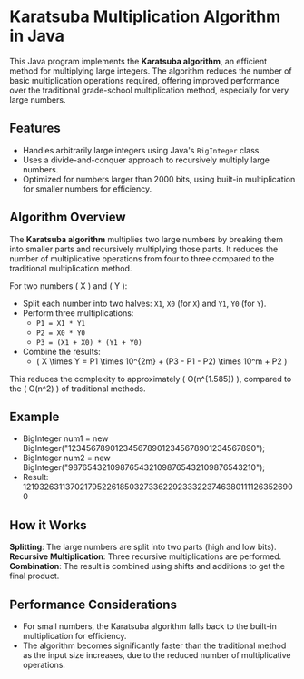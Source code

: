 # Karatsuba Multiplication Algorithm in Java

This Java program implements the **Karatsuba algorithm**, an efficient method for multiplying large integers. The algorithm reduces the number of basic multiplication operations required, offering improved performance over the traditional grade-school multiplication method, especially for very large numbers.

## Features

- Handles arbitrarily large integers using Java's `BigInteger` class.
- Uses a divide-and-conquer approach to recursively multiply large numbers.
- Optimized for numbers larger than 2000 bits, using built-in multiplication for smaller numbers for efficiency.

## Algorithm Overview

The **Karatsuba algorithm** multiplies two large numbers by breaking them into smaller parts and recursively multiplying those parts. It reduces the number of multiplicative operations from four to three compared to the traditional multiplication method.

For two numbers \( X \) and \( Y \):
- Split each number into two halves: `X1`, `X0` (for `X`) and `Y1`, `Y0` (for `Y`).
- Perform three multiplications:
  - `P1 = X1 * Y1`
  - `P2 = X0 * Y0`
  - `P3 = (X1 + X0) * (Y1 + Y0)`
- Combine the results:
  - \( X \times Y = P1 \times 10^{2m} + (P3 - P1 - P2) \times 10^m + P2 \)

This reduces the complexity to approximately \( O(n^{1.585}) \), compared to the \( O(n^2) \) of traditional methods.

## Example
- BigInteger num1 = new BigInteger("1234567890123456789012345678901234567890");
- BigInteger num2 = new BigInteger("9876543210987654321098765432109876543210");
- Result: 121932631137021795226185032733622923332237463801111263526900

## How it Works
**Splitting**: The large numbers are split into two parts (high and low bits).
**Recursive Multiplication**: Three recursive multiplications are performed.
**Combination**: The result is combined using shifts and additions to get the final product.

## Performance Considerations
- For small numbers, the Karatsuba algorithm falls back to the built-in multiplication for efficiency.
- The algorithm becomes significantly faster than the traditional method as the input size increases, due to the reduced number of multiplicative operations.

